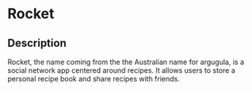 # Rocket

## Description
Rocket, the name coming from the the Australian name for argugula, is a social network app centered around recipes. It allows users to store a personal recipe book and share recipes with friends.